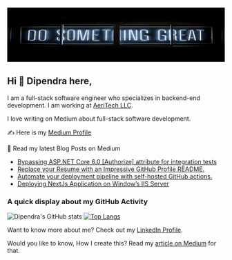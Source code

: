 ![Dipendra Neupane Github Cover Photo](https://github.com/dipneupane/dipneupane/blob/main/assets/dipneupane_readme-cover.jpg)

## Hi 👋 Dipendra here, 
I am a full-stack software engineer who specializes in backend-end development. I am working at [AeriTech LLC](https://aeritech.com).


I love writing on Medium about full-stack software development. 

✍️ Here is my [Medium Profile](https://medium.com/@dipneupane)

📩 Read my latest Blog Posts on Medium
<!-- BLOG-POST-LIST:START -->
- [Bypassing ASP.NET Core 6.0 [Authorize] attribute for integration tests](https://medium.com/@dipneupane/bypassing-asp-net-core-6-0-authorize-attribute-for-integration-tests-3d8d4649ee22?source=rss-37161d399cd7------2)
- [Replace your Resume with an Impressive GitHub Profile README.](https://medium.com/@dipneupane/replace-your-resume-with-an-impressive-github-profile-readme-3019183a3029?source=rss-37161d399cd7------2)
- [Automate your deployment pipeline with self-hosted GitHub actions.](https://medium.com/@dipneupane/how-to-setup-ci-cd-pipeline-using-self-hosted-github-actions-8e15608e8954?source=rss-37161d399cd7------2)
- [Deploying NextJs Application on Window’s IIS Server](https://medium.com/@dipneupane/deploying-nextjs-application-on-windows-iis-server-cabdc22bccf8?source=rss-37161d399cd7------2)
<!-- BLOG-POST-LIST:END -->


### A quick display about my GitHub Activity

![Dipendra's GitHub stats](https://github-readme-stats.vercel.app/api?username=dipneupane&show_icons=true&theme=transparent) [![Top Langs](https://github-readme-stats.vercel.app/api/top-langs/?username=dipneupane&layout=donut)](https://github.com/dipneupane/github-readme-stats)

Want to know more about me? Check out my [LinkedIn Profile](https://www.linkedin.com/in/dipneupane).

Would you like to know, How I create this? Read my [article on Medium](https://medium.com/@dipneupane/replace-your-resume-with-an-impressive-github-profile-readme-3019183a3029) for that.
